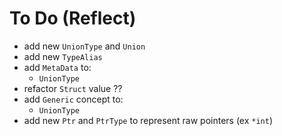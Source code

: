 # To Do (Reflect)

- add new `UnionType` and `Union`
- add new `TypeAlias`
- add `MetaData` to:
    - `UnionType`
- refactor `Struct` value ??
- add `Generic` concept to:
    - `UnionType`
- add new `Ptr` and `PtrType` to represent raw pointers (ex `*int`)